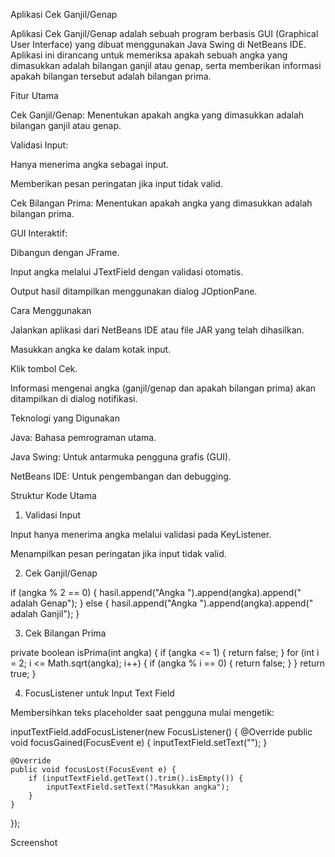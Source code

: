 Aplikasi Cek Ganjil/Genap

Aplikasi Cek Ganjil/Genap adalah sebuah program berbasis GUI (Graphical User Interface) yang dibuat menggunakan Java Swing di NetBeans IDE. Aplikasi ini dirancang untuk memeriksa apakah sebuah angka yang dimasukkan adalah bilangan ganjil atau genap, serta memberikan informasi apakah bilangan tersebut adalah bilangan prima.

Fitur Utama

Cek Ganjil/Genap: Menentukan apakah angka yang dimasukkan adalah bilangan ganjil atau genap.

Validasi Input:

Hanya menerima angka sebagai input.

Memberikan pesan peringatan jika input tidak valid.

Cek Bilangan Prima: Menentukan apakah angka yang dimasukkan adalah bilangan prima.

GUI Interaktif:

Dibangun dengan JFrame.

Input angka melalui JTextField dengan validasi otomatis.

Output hasil ditampilkan menggunakan dialog JOptionPane.

Cara Menggunakan

Jalankan aplikasi dari NetBeans IDE atau file JAR yang telah dihasilkan.

Masukkan angka ke dalam kotak input.

Klik tombol Cek.

Informasi mengenai angka (ganjil/genap dan apakah bilangan prima) akan ditampilkan di dialog notifikasi.

Teknologi yang Digunakan

Java: Bahasa pemrograman utama.

Java Swing: Untuk antarmuka pengguna grafis (GUI).

NetBeans IDE: Untuk pengembangan dan debugging.

Struktur Kode Utama

1. Validasi Input

Input hanya menerima angka melalui validasi pada KeyListener.

Menampilkan pesan peringatan jika input tidak valid.

2. Cek Ganjil/Genap

if (angka % 2 == 0) {
hasil.append("Angka ").append(angka).append(" adalah Genap");
} else {
hasil.append("Angka ").append(angka).append(" adalah Ganjil");
}

3. Cek Bilangan Prima

private boolean isPrima(int angka) {
if (angka <= 1) {
return false;
}
for (int i = 2; i <= Math.sqrt(angka); i++) {
if (angka % i == 0) {
return false;
}
}
return true;
}

4. FocusListener untuk Input Text Field

Membersihkan teks placeholder saat pengguna mulai mengetik:

inputTextField.addFocusListener(new FocusListener() {
@Override
public void focusGained(FocusEvent e) {
inputTextField.setText("");
}

    @Override
    public void focusLost(FocusEvent e) {
        if (inputTextField.getText().trim().isEmpty()) {
            inputTextField.setText("Masukkan angka");
        }
    }

});

Screenshot
